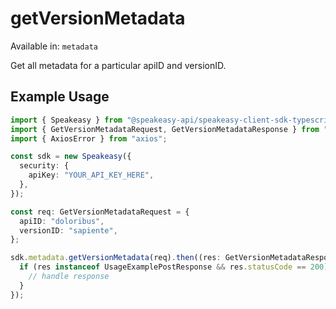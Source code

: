 # getVersionMetadata
Available in: `metadata`

Get all metadata for a particular apiID and versionID.

## Example Usage
```typescript
import { Speakeasy } from "@speakeasy-api/speakeasy-client-sdk-typescript";
import { GetVersionMetadataRequest, GetVersionMetadataResponse } from "@speakeasy-api/speakeasy-client-sdk-typescript/dist/sdk/models/operations";
import { AxiosError } from "axios";

const sdk = new Speakeasy({
  security: {
    apiKey: "YOUR_API_KEY_HERE",
  },
});

const req: GetVersionMetadataRequest = {
  apiID: "doloribus",
  versionID: "sapiente",
};

sdk.metadata.getVersionMetadata(req).then((res: GetVersionMetadataResponse | AxiosError) => {
  if (res instanceof UsageExamplePostResponse && res.statusCode == 200) {
    // handle response
  }
});
```